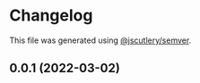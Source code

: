 # Changelog

This file was generated using [@jscutlery/semver](https://github.com/jscutlery/semver).

## 0.0.1 (2022-03-02)
